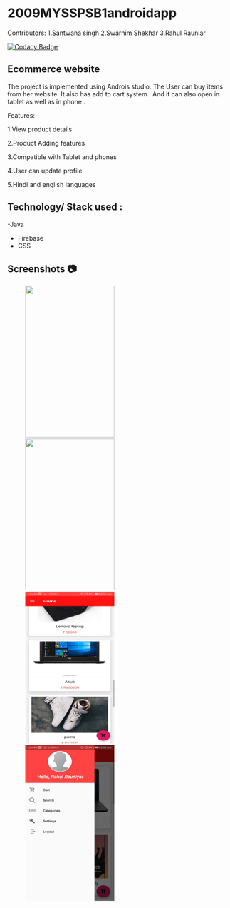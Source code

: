 # 2009MYSSPSB1androidapp

Contributors:
1.Santwana singh
2.Swarnim Shekhar
3.Rahul Rauniar



[![Codacy Badge](https://app.codacy.com/project/badge/Grade/3e93da1f0faf4e4d9c0488c14d19e838)](https://www.codacy.com/gh/99002451/2009MYSSPSB1androidapp/dashboard?utm_source=github.com&amp;utm_medium=referral&amp;utm_content=99002451/2009MYSSPSB1androidapp&amp;utm_campaign=Badge_Grade)



## Ecommerce website
The project is implemented using Androis studio. The User can buy items from her website. It also has add to cart system . And it can also open in tablet as well as in phone . 

Features:-

1.View product details


2.Product Adding features


3.Compatible with Tablet and phones


4.User can update profile


5.Hindi and english languages

## Technology/ Stack used :
-Java
- Firebase
- CSS

## Screenshots :camera:

<p>
  <img src="/projectscreenshots/image2.png" width="200" height="340" hspace=40>
  <img src="/projectscreenshots/image2.png" width="200" height="340" hspace=40>
  <img src="/projectscreenshots/image3.png" width="200" height="340" hspace=40>
  <img src="/projectscreenshots/image4.png" width="200" height="350" hspace=40>
</p>





